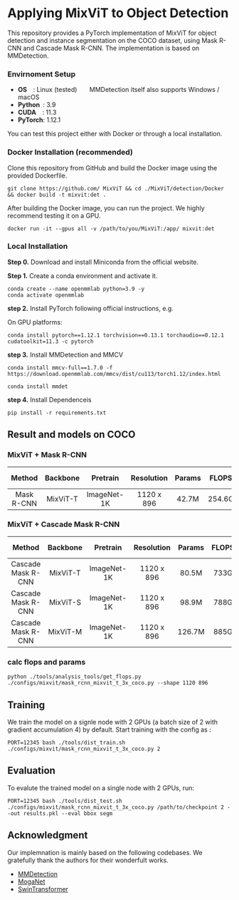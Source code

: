 # Applying MixViT to Object Detection
This repository provides a PyTorch implementation of MixViT for object detection and instance segmentation on the COCO dataset, using Mask R-CNN and Cascade Mask R-CNN. The implementation is based on MMDetection.

### Envirnoment Setup
- **OS**  : Linux (tested)  MMDetection itself also supports Windows / macOS  
- **Python** : 3.9  
- **CUDA**  : 11.3  
- **PyTorch**: 1.12.1 

You can test this project either with Docker or through a local installation.

### Docker Installation (recommended)
Clone this repository from GitHub and build the Docker image using the provided Dockerfile.
```shell
git clone https://github.com/ MixViT && cd ./MixViT/detection/Docker && docker build -t mixvit:det .
```

After building the Docker image, you can run the project. We highly recommend testing it on a GPU.
```shell
docker run -it --gpus all -v /path/to/you/MixViT:/app/ mixvit:det
```

### Local Installation

__Step 0.__ Download and install Miniconda from the official website.

__Step 1.__ Create a conda environment and activate it.
```shell
conda create --name openmmlab python=3.9 -y
conda activate openmmlab
```

__step 2.__ Install PyTorch following official instructions, e.g.

On GPU platforms:
```shell
conda install pytorch==1.12.1 torchvision==0.13.1 torchaudio==0.12.1 cudatoolkit=11.3 -c pytorch
```

__step 3.__ Install MMDetection and MMCV
```shell
conda install mmcv-full==1.7.0 -f https://download.openmmlab.com/mmcv/dist/cu113/torch1.12/index.html
```
```shell
conda install mmdet
````

__step 4.__ Install Dependenceis
```shell
pip install -r requirements.txt
```




## Result and models on COCO

### MixViT + Mask R-CNN
|   Method   | Backbone |   Pretrain  | Resolution | Params | FLOPS  | Lr schd | box mAP | AP50 | AP75 | mask mAP | AP50 | AP75 | Download |
| :--------: | :------: | :---------: | :--------: | :----: | :----: | :-----: | :-----: | :--: | :--: | :------: | :--: | :--: | :------: |
| Mask R-CNN | MixViT-T | ImageNet-1K | 1120 x 896 |  42.7M | 254.6G |  MS 3x  |   48.6  | 70.6 | 53.6 |   43.7   | 67.6 | 47.2 | [here](https://drive.google.com/file/d/1h0E4pVdz3QOiT_5eg46FPd5kc7Yr3NBt/view?usp=drive_link) |



### MixViT + Cascade Mask R-CNN
|       Method       | Backbone |   Pretrain  | Resolution | Params | FLOPS |  Lr schd   | box mAP | AP50 | AP75 | mask mAP | AP50 | AP75 | Download |
| :----------------: | :------: | :---------: | :--------: | :----: | :---: | :--------: | :-----: | :--: | :--: | :------: | :--: | :--: | :------: |
| Cascade Mask R-CNN | MixViT-T | ImageNet-1K | 1120 x 896 |  80.5M |  733G | GIOU+MS 3x |  52.3   | 71.1 | 56.6 |  45.2    | 68.4 | 49.0 | [here](https://drive.google.com/file/d/1XS2FZre0QcdbC4teWoDZBt9IDOvBjJfu/view?usp=drive_link) |
| Cascade Mask R-CNN | MixViT-S | ImageNet-1K | 1120 x 896 |  98.9M |  788G | GIOU+MS 3x |  53.2   | 72.2 | 57.9 |  46.0    | 69.6 | 49.9 | [here](https://drive.google.com/file/d/1QvN5exdoPUH-aseNuf2oBudX5RbbKWrs/view?usp=drive_link) |
| Cascade Mask R-CNN | MixViT-M | ImageNet-1K | 1120 x 896 | 126.7M |  885G | GIOU+MS 3x |  53.6   | 72.4 | 58.2 |  46.4    | 69.8 | 50.5 | [here](https://drive.google.com/file/d/1521Uu4TtgDfMaVdH2cIEtya_8L0Xu0YS/view?usp=drive_link) |



### calc flops and params
```shell
python ./tools/analysis_tools/get_flops.py ./configs/mixvit/mask_rcnn_mixvit_t_3x_coco.py --shape 1120 896
```

## Training
We train the model on a signle node with 2 GPUs (a batch size of 2 with gradient accumulation 4) by default. Start training with the config as :
```shell
PORT=12345 bash ./tools/dist_train.sh ./configs/mixvit/mask_rcnn_mixvit_t_3x_coco.py 2
```

## Evaluation
To evalute the trained model on a single node with 2 GPUs, run:
```shell
PORT=12345 bash ./tools/dist_test.sh ./configs/mixvit/mask_rcnn_mixvit_t_3x_coco.py /path/to/checkpoint 2 --out results.pkl --eval bbox segm
```

## Acknowledgment
Our implemnation is mainly based on the following codebases. We gratefully thank the authors for their wonderfult works.
- [MMDetection](https://github.com/open-mmlab/mmdetection/tree/2.x)
- [MogaNet](https://github.com/Westlake-AI/MogaNet)
- [SwinTransformer](https://github.com/microsoft/Swin-Transformer)
